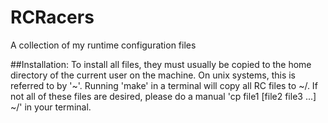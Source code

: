 # RCRacers
A collection of my runtime configuration files

##Installation:
  To install all files, they must usually be copied to the home directory
  of the current user on the machine. On unix systems, this is referred to by
  '~'. Running 'make' in a terminal will copy all RC files to ~/.
  If not all of these files are desired, please do a manual 
  'cp file1 [file2 file3 ...] ~/' in your terminal.
